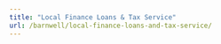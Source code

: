 ```yaml
---
title: "Local Finance Loans & Tax Service"
url: /barnwell/local-finance-loans-and-tax-service/
---
```

